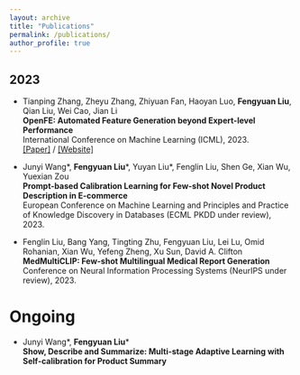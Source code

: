 ```yaml
---
layout: archive
title: "Publications"
permalink: /publications/
author_profile: true
---
```



## 2023

- Tianping Zhang, Zheyu Zhang, Zhiyuan Fan, Haoyan Luo, __Fengyuan Liu__, Qian Liu, Wei Cao, Jian Li                 
**OpenFE: Automated Feature Generation beyond Expert-level Performance**   
International Conference on Machine Learning (ICML), 2023.      
[\[Paper\]](https://arxiv.org/abs/2211.12507) / [\[Website\]](https://github.com/IIIS-Li-Group/OpenFE)

- Junyi Wang\*, __Fengyuan Liu__\*, Yuyan Liu*, Fenglin Liu, Shen Ge, Xian Wu, Yuexian Zou                 
**Prompt-based Calibration Learning for Few-shot Novel Product Description in E-commerce**   
European Conference on Machine Learning and Principles and Practice of Knowledge Discovery in Databases (ECML PKDD under review), 2023.

- Fenglin Liu, Bang Yang, Tingting Zhu, Fengyuan Liu, Lei Lu, Omid Rohanian, Xian Wu, Yefeng Zheng, Xu Sun, David A. Clifton
**MedMultiCLIP: Few-shot Multilingual Medical Report Generation**
Conference on Neural Information Processing Systems (NeurIPS under review), 2023.

# Ongoing

- Junyi Wang\*, __Fengyuan Liu__\*              
**Show, Describe and Summarize: Multi-stage Adaptive Learning with Self-calibration for Product Summary**   
